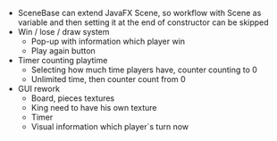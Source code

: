 * SceneBase can extend JavaFX Scene, so workflow with Scene as variable and then setting it at the end of constructor can be skipped
* Win / lose / draw system
  * Pop-up with information which player win
  * Play again button
* Timer counting playtime
  * Selecting how much time players have, counter counting to 0
  * Unlimited time, then counter count from 0
* GUI rework
  * Board, pieces textures
  * King need to have his own texture
  * Timer
  * Visual information which player`s turn now
  